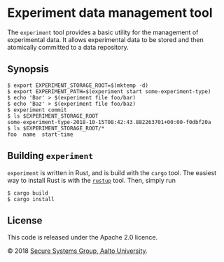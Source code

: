 Experiment data management tool
===============================

The `experiment` tool provides a basic utility for the management of
experimental data. It allows experimental data to be stored and then atomically
committed to a data repository.

Synopsis
--------

```console
$ export EXPERIMENT_STORAGE_ROOT=$(mktemp -d)
$ export EXPERIMENT_PATH=$(experiment start some-experiment-type)
$ echo 'Bar' > $(experiment file foo/bar)
$ echo 'Baz' > $(experiment file foo/baz)
$ experiment commit
$ ls $EXPERIMENT_STORAGE_ROOT
some-experiment-type-2018-10-15T08:42:43.882263701+00:00-f0dbf20a
$ ls $EXPERIMENT_STORAGE_ROOT/*
foo  name  start-time
```

Building `experiment`
---------------------

`experiment` is written in Rust, and is build with the `cargo` tool. The easiest
way to install Rust is with the [`rustup`](https://rustup.rs/) tool.  Then, simply run

```console
$ cargo build
$ cargo install
```

License
-------

This code is released under the Apache 2.0 licence.

&copy; 2018 [Secure Systems Group, Aalto University](https://ssg.aalto.fi/).